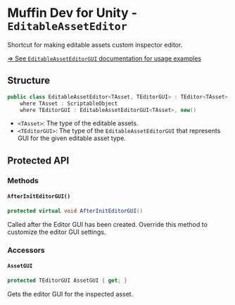 # Muffin Dev for Unity - `EditableAssetEditor`

Shortcut for making editable assets custom inspector editor.

[=> See `EditableAssetEditorGUI` documentation for usage examples](./ediable-asset-editor-gui.md)

## Structure

```cs
public class EditableAssetEditor<TAsset, TEditorGUI> : TEditor<TAsset>
    where TAsset : ScriptableObject
    where TEditorGUI : EditableAssetEditorGUI<TAsset>, new()
```

- `<TAsset>`: The type of the editable assets.
- `<TEditorGUI>`: The type of the `EditableAssetEditorGUI` that represents GUI for the given editable asset type.

## Protected API

### Methods

#### `AfterInitEditorGUI()`

```cs
protected virtual void AfterInitEditorGUI()
```

Called after the Editor GUI has been created. Override this method to customize the editor GUI settings.

### Accessors

#### `AssetGUI`

```cs
protected TEditorGUI AssetGUI { get; }
```

Gets the editor GUI for the inspected asset.